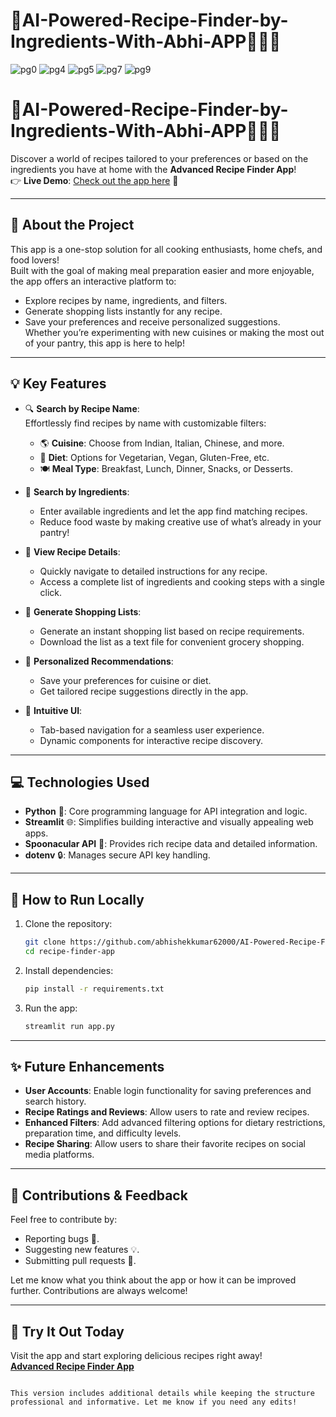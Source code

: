 # 🍴AI-Powered-Recipe-Finder-by-Ingredients-With-Abhi-APP🍕🍔😋
![pg0](https://github.com/user-attachments/assets/c10c48c5-75c0-4fdf-ac0e-5a84431296e1)
![pg4](https://github.com/user-attachments/assets/ce732cf6-b611-47dd-8b7c-6db964691335)
![pg5](https://github.com/user-attachments/assets/b990349e-aede-461d-8dab-994cddb719a9)
![pg7](https://github.com/user-attachments/assets/2b49580f-6bf7-483d-a9cc-e726b5561194)
![pg9](https://github.com/user-attachments/assets/4ba85811-c6a1-4bd4-ba32-3b7b09435cc2)

# 🍴AI-Powered-Recipe-Finder-by-Ingredients-With-Abhi-APP🍕🍔😋


Discover a world of recipes tailored to your preferences or based on the ingredients you have at home with the **Advanced Recipe Finder App**!  
👉 **Live Demo**: [Check out the app here](https://ai-powered-recipe-finder-by-ingredients-with-abhi-app-1.streamlit.app/) 🎉  

---

## 🌟 **About the Project**  
This app is a one-stop solution for all cooking enthusiasts, home chefs, and food lovers!  
Built with the goal of making meal preparation easier and more enjoyable, the app offers an interactive platform to:  
- Explore recipes by name, ingredients, and filters.  
- Generate shopping lists instantly for any recipe.  
- Save your preferences and receive personalized suggestions.  
Whether you’re experimenting with new cuisines or making the most out of your pantry, this app is here to help!  

---

## 💡 **Key Features**  
- 🔍 **Search by Recipe Name**:  
  Effortlessly find recipes by name with customizable filters:  
  - 🌎 **Cuisine**: Choose from Indian, Italian, Chinese, and more.  
  - 🥗 **Diet**: Options for Vegetarian, Vegan, Gluten-Free, etc.  
  - 🍽️ **Meal Type**: Breakfast, Lunch, Dinner, Snacks, or Desserts.  

- 🥗 **Search by Ingredients**:  
  - Enter available ingredients and let the app find matching recipes.  
  - Reduce food waste by making creative use of what’s already in your pantry!  

- 📜 **View Recipe Details**:  
  - Quickly navigate to detailed instructions for any recipe.  
  - Access a complete list of ingredients and cooking steps with a single click.  

- 🛒 **Generate Shopping Lists**:  
  - Generate an instant shopping list based on recipe requirements.  
  - Download the list as a text file for convenient grocery shopping.  

- 🌟 **Personalized Recommendations**:  
  - Save your preferences for cuisine or diet.  
  - Get tailored recipe suggestions directly in the app.  

- 🎨 **Intuitive UI**:  
  - Tab-based navigation for a seamless user experience.  
  - Dynamic components for interactive recipe discovery.  

---

## 💻 **Technologies Used**  
- **Python** 🐍: Core programming language for API integration and logic.  
- **Streamlit** 🌐: Simplifies building interactive and visually appealing web apps.  
- **Spoonacular API** 🍲: Provides rich recipe data and detailed information.  
- **dotenv** 🔒: Manages secure API key handling.  

---

## 🚀 **How to Run Locally**  
1. Clone the repository:  
   ```bash
   git clone https://github.com/abhishekkumar62000/AI-Powered-Recipe-Finder-by-Ingredients-With-Abhi-APP.git
   cd recipe-finder-app
   ```  

2. Install dependencies:  
   ```bash
   pip install -r requirements.txt
   ```  

3. Run the app:  
   ```bash
   streamlit run app.py
   ```  

---

## ✨ **Future Enhancements**  
- **User Accounts**: Enable login functionality for saving preferences and search history.  
- **Recipe Ratings and Reviews**: Allow users to rate and review recipes.  
- **Enhanced Filters**: Add advanced filtering options for dietary restrictions, preparation time, and difficulty levels.  
- **Recipe Sharing**: Allow users to share their favorite recipes on social media platforms.  

---

## 🙌 **Contributions & Feedback**  
Feel free to contribute by:  
- Reporting bugs 🐛.  
- Suggesting new features 💡.  
- Submitting pull requests 🔧.  

Let me know what you think about the app or how it can be improved further. Contributions are always welcome!  

---

## 🎉 **Try It Out Today**  
Visit the app and start exploring delicious recipes right away!  
[**Advanced Recipe Finder App**](https://ai-powered-recipe-finder-by-ingredients-with-abhi-app-1.streamlit.app/)  
```  

This version includes additional details while keeping the structure professional and informative. Let me know if you need any edits!
